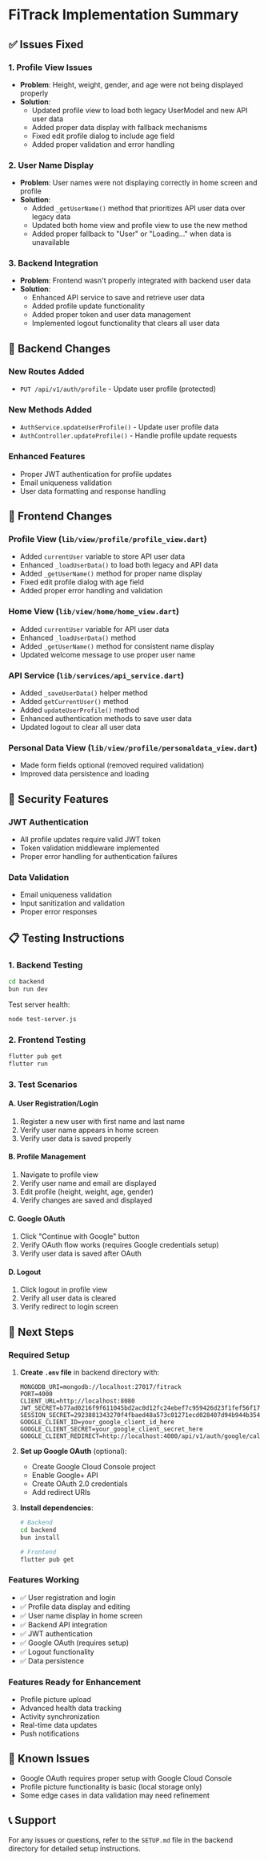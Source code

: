 # FiTrack Implementation Summary

## ✅ Issues Fixed

### 1. **Profile View Issues**
- **Problem**: Height, weight, gender, and age were not being displayed properly
- **Solution**: 
  - Updated profile view to load both legacy UserModel and new API user data
  - Added proper data display with fallback mechanisms
  - Fixed edit profile dialog to include age field
  - Added proper validation and error handling

### 2. **User Name Display**
- **Problem**: User names were not displaying correctly in home screen and profile
- **Solution**:
  - Added `_getUserName()` method that prioritizes API user data over legacy data
  - Updated both home view and profile view to use the new method
  - Added proper fallback to "User" or "Loading..." when data is unavailable

### 3. **Backend Integration**
- **Problem**: Frontend wasn't properly integrated with backend user data
- **Solution**:
  - Enhanced API service to save and retrieve user data
  - Added profile update functionality
  - Added proper token and user data management
  - Implemented logout functionality that clears all user data

## 🔧 Backend Changes

### New Routes Added
- `PUT /api/v1/auth/profile` - Update user profile (protected)

### New Methods Added
- `AuthService.updateUserProfile()` - Update user profile data
- `AuthController.updateProfile()` - Handle profile update requests

### Enhanced Features
- Proper JWT authentication for profile updates
- Email uniqueness validation
- User data formatting and response handling

## 📱 Frontend Changes

### Profile View (`lib/view/profile/profile_view.dart`)
- Added `currentUser` variable to store API user data
- Enhanced `_loadUserData()` to load both legacy and API data
- Added `_getUserName()` method for proper name display
- Fixed edit profile dialog with age field
- Added proper error handling and validation

### Home View (`lib/view/home/home_view.dart`)
- Added `currentUser` variable for API user data
- Enhanced `_loadUserData()` method
- Added `_getUserName()` method for consistent name display
- Updated welcome message to use proper user name

### API Service (`lib/services/api_service.dart`)
- Added `_saveUserData()` helper method
- Added `getCurrentUser()` method
- Added `updateUserProfile()` method
- Enhanced authentication methods to save user data
- Updated logout to clear all user data

### Personal Data View (`lib/view/profile/personaldata_view.dart`)
- Made form fields optional (removed required validation)
- Improved data persistence and loading

## 🔐 Security Features

### JWT Authentication
- All profile updates require valid JWT token
- Token validation middleware implemented
- Proper error handling for authentication failures

### Data Validation
- Email uniqueness validation
- Input sanitization and validation
- Proper error responses

## 📋 Testing Instructions

### 1. **Backend Testing**
```bash
cd backend
bun run dev
```

Test server health:
```bash
node test-server.js
```

### 2. **Frontend Testing**
```bash
flutter pub get
flutter run
```

### 3. **Test Scenarios**

#### A. User Registration/Login
1. Register a new user with first name and last name
2. Verify user name appears in home screen
3. Verify user data is saved properly

#### B. Profile Management
1. Navigate to profile view
2. Verify user name and email are displayed
3. Edit profile (height, weight, age, gender)
4. Verify changes are saved and displayed

#### C. Google OAuth
1. Click "Continue with Google" button
2. Verify OAuth flow works (requires Google credentials setup)
3. Verify user data is saved after OAuth

#### D. Logout
1. Click logout in profile view
2. Verify all user data is cleared
3. Verify redirect to login screen

## 🚀 Next Steps

### Required Setup
1. **Create `.env` file** in backend directory with:
   ```env
   MONGODB_URI=mongodb://localhost:27017/fitrack
   PORT=4000
   CLIENT_URL=http://localhost:8080
   JWT_SECRET=b77ad0216f9f611045bd2ac0d12fc24ebef7c959426d23f1fef56f174e025493e85a1d3a321abcba858c74fe4c038433c1b44dc330b3ec3f380d13ba5b8e03f7
   SESSION_SECRET=2923881343270f4fbaed48a573c01271ecd028407d94b944b354034e4557b0a0c3e31fca6092583b3bac543564dbe9b2eac9703f98996a3a032c5f833e84ff1e
   GOOGLE_CLIENT_ID=your_google_client_id_here
   GOOGLE_CLIENT_SECRET=your_google_client_secret_here
   GOOGLE_CLIENT_REDIRECT=http://localhost:4000/api/v1/auth/google/callback
   ```

2. **Set up Google OAuth** (optional):
   - Create Google Cloud Console project
   - Enable Google+ API
   - Create OAuth 2.0 credentials
   - Add redirect URIs

3. **Install dependencies**:
   ```bash
   # Backend
   cd backend
   bun install
   
   # Frontend
   flutter pub get
   ```

### Features Working
- ✅ User registration and login
- ✅ Profile data display and editing
- ✅ User name display in home screen
- ✅ Backend API integration
- ✅ JWT authentication
- ✅ Google OAuth (requires setup)
- ✅ Logout functionality
- ✅ Data persistence

### Features Ready for Enhancement
- Profile picture upload
- Advanced health data tracking
- Activity synchronization
- Real-time data updates
- Push notifications

## 🐛 Known Issues
- Google OAuth requires proper setup with Google Cloud Console
- Profile picture functionality is basic (local storage only)
- Some edge cases in data validation may need refinement

## 📞 Support
For any issues or questions, refer to the `SETUP.md` file in the backend directory for detailed setup instructions. 